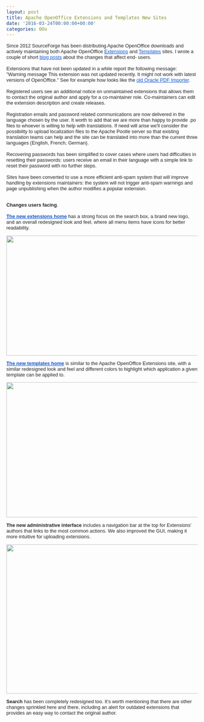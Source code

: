 ```yaml
---
layout: post
title: Apache OpenOffice Extensions and Templates New Sites
date: '2016-03-24T00:00:00+00:00'
categories: OOo
---
```

<div style="color: #222222; font-family: arial, sans-serif; font-size: 12.8px;">Since 2012 SourceForge has been distributing Apache&nbsp;<span class="il">OpenOffice</span> downloads and actively maintaining both Apache <span class="il">OpenOffice</span> <a href="https://extensions.openoffice.org/" target="_blank" style="color: #1155cc;">Extensions</a> and <a href="https://templates.openoffice.org/" target="_blank" style="color: #1155cc;">Templates</a> sites. I wrote a couple of short <a href="https://sourceforge.net/blog/new-apache-openoffice-sites/" target="_blank" style="color: #1155cc;">blog </a><a href="http://robertogaloppini.net/2016/01/12/about-contributing-to-apache-openoffice/" target="_blank" style="color: #1155cc;">posts</a> about the changes that affect end- users. <br /><br />Extensions that have not been updated in a while report the following message: &quot;Warning message This extension was not updated recently. It might not work with latest versions of <span class="il">OpenOffice</span>.&quot; See for example how looks like the <a href="http://extensions.openoffice.org/en/project/oracle-pdf-import-extension-openoffice-3x" target="_blank" style="color: #1155cc;">old Oracle PDF Importer</a>. <br /><br />Registered users see an additional notice on unmaintained extensions that allows them to contact the original author and apply for a co-maintainer role. Co-maintainers can edit the extension description and create releases.<br /><br />Registration emails and password related communications are now delivered in the language chosen by the user. It worth to add that we are more than happy to provide .po files to whoever is willing to help with translations. If need will arise we'll consider the possibility to upload localization files to the Apache Pootle server so that existing translation teams can help and the site can be translated into more than the current three languages (English, French, German).<br /><br />Recovering passwords has been simplified to cover cases where users had difficulties in resetting their passwords: users receive an email in their language with a simple link to reset their password with no further steps.<br /><br />Sites have been converted to use a more efficient anti-spam system that will improve handling by extensions maintainers: the system will not trigger anti-spam warnings and page unpublishing when the author modifies a popular extension.<br /><br /></div> 
  <div style="color: #222222; font-family: arial, sans-serif; font-size: 12.8px;"> 
    <p><b>Changes users facing</b>.<br /><br /><b><a href="http://extensions.openoffice.org/" target="_blank" style="color: #1155cc;">The new extensions home</a> </b>has a strong focus on the search box, a brand new logo, and an&nbsp;overall redesigned look and feel, where all menu items have icons for better readability.</p> 
    <p> <img width="585" height="315" src="http://robertogaloppini.net/wp-content/uploads/aooe_home.png" /> </p> 
    <p><a href="http://templates.openoffice.org/" target="_blank" style="color: #1155cc;"><b>The new templates home</b></a> is similar to the Apache <span class="il">OpenOffice</span> Extensions site, with a similar redesigned look and feel and different colors to highlight which application a given template can be applied to.</p> 
    <p><img width="582" height="355" src="http://robertogaloppini.net/wp-content/uploads/aoot_home.png" /> </p> 
    <p><b>The new administrative interface</b> includes a navigation bar at the top for Extensions’ authors that links to the most common actions. We also improved the GUI, making it more intuitive for uploading extensions.</p> 
    <p><img width="587" height="392" src="http://robertogaloppini.net/wp-content/uploads/aooe_creation.png" /> </p> 
    <p> </p> 
    <p><b>Search</b> has been completely redesigned too. It’s worth mentioning that there are other changes sprinkled here and there, including an alert for outdated extensions that provides an easy way to contact the original author. </p> 
  </div>
